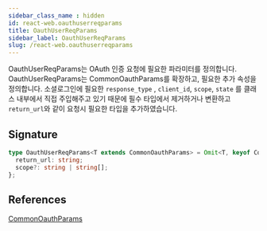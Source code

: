 ```yaml
---
sidebar_class_name : hidden
id: react-web.oauthuserreqparams
title: OauthUserReqParams
sidebar_label: OauthUserReqParams
slug: /react-web.oauthuserreqparams
---
```






OauthUserReqParams는 OAuth 인증 요청에 필요한 파라미터를 정의합니다. OauthUserReqParams는 CommonOauthParams를 확장하고, 필요한 추가 속성을 정의합니다. 소셜로그인에 필요한 `response_type` , `client_id`, `scope`, `state` 를 클래스 내부에서 직접 주입해주고 있기 때문에 필수 타입에서 제거하거나 변환하고 `return_url`와 같이 요청시 필요한 타입을 추가하였습니다.

## Signature

```typescript
type OauthUserReqParams<T extends CommonOauthParams> = Omit<T, keyof CommonOauthParams> & {
  return_url: string;
  scope?: string | string[];
};
```
## References
 [CommonOauthParams](./react-web.commonoauthparams)

